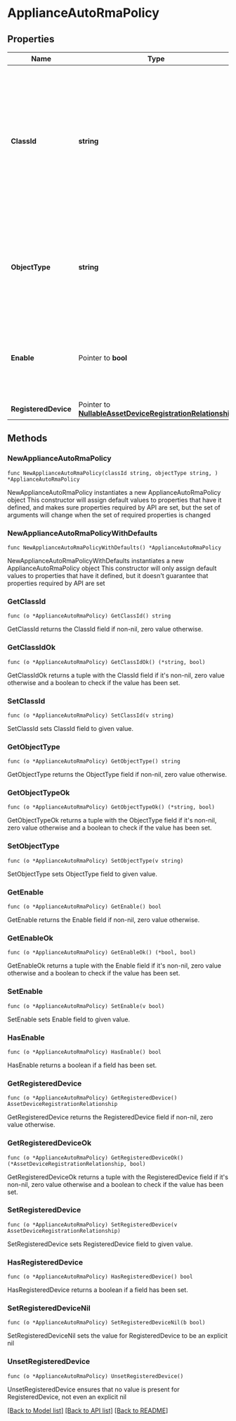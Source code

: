 # ApplianceAutoRmaPolicy

## Properties

Name | Type | Description | Notes
------------ | ------------- | ------------- | -------------
**ClassId** | **string** | The fully-qualified name of the instantiated, concrete type. This property is used as a discriminator to identify the type of the payload when marshaling and unmarshaling data. | [default to "appliance.AutoRmaPolicy"]
**ObjectType** | **string** | The fully-qualified name of the instantiated, concrete type. The value should be the same as the &#39;ClassId&#39; property. | [default to "appliance.AutoRmaPolicy"]
**Enable** | Pointer to **bool** | Status of the data collection mode. If the value is &#39;true&#39;, then data collection is enabled. | [optional] 
**RegisteredDevice** | Pointer to [**NullableAssetDeviceRegistrationRelationship**](AssetDeviceRegistrationRelationship.md) |  | [optional] 

## Methods

### NewApplianceAutoRmaPolicy

`func NewApplianceAutoRmaPolicy(classId string, objectType string, ) *ApplianceAutoRmaPolicy`

NewApplianceAutoRmaPolicy instantiates a new ApplianceAutoRmaPolicy object
This constructor will assign default values to properties that have it defined,
and makes sure properties required by API are set, but the set of arguments
will change when the set of required properties is changed

### NewApplianceAutoRmaPolicyWithDefaults

`func NewApplianceAutoRmaPolicyWithDefaults() *ApplianceAutoRmaPolicy`

NewApplianceAutoRmaPolicyWithDefaults instantiates a new ApplianceAutoRmaPolicy object
This constructor will only assign default values to properties that have it defined,
but it doesn't guarantee that properties required by API are set

### GetClassId

`func (o *ApplianceAutoRmaPolicy) GetClassId() string`

GetClassId returns the ClassId field if non-nil, zero value otherwise.

### GetClassIdOk

`func (o *ApplianceAutoRmaPolicy) GetClassIdOk() (*string, bool)`

GetClassIdOk returns a tuple with the ClassId field if it's non-nil, zero value otherwise
and a boolean to check if the value has been set.

### SetClassId

`func (o *ApplianceAutoRmaPolicy) SetClassId(v string)`

SetClassId sets ClassId field to given value.


### GetObjectType

`func (o *ApplianceAutoRmaPolicy) GetObjectType() string`

GetObjectType returns the ObjectType field if non-nil, zero value otherwise.

### GetObjectTypeOk

`func (o *ApplianceAutoRmaPolicy) GetObjectTypeOk() (*string, bool)`

GetObjectTypeOk returns a tuple with the ObjectType field if it's non-nil, zero value otherwise
and a boolean to check if the value has been set.

### SetObjectType

`func (o *ApplianceAutoRmaPolicy) SetObjectType(v string)`

SetObjectType sets ObjectType field to given value.


### GetEnable

`func (o *ApplianceAutoRmaPolicy) GetEnable() bool`

GetEnable returns the Enable field if non-nil, zero value otherwise.

### GetEnableOk

`func (o *ApplianceAutoRmaPolicy) GetEnableOk() (*bool, bool)`

GetEnableOk returns a tuple with the Enable field if it's non-nil, zero value otherwise
and a boolean to check if the value has been set.

### SetEnable

`func (o *ApplianceAutoRmaPolicy) SetEnable(v bool)`

SetEnable sets Enable field to given value.

### HasEnable

`func (o *ApplianceAutoRmaPolicy) HasEnable() bool`

HasEnable returns a boolean if a field has been set.

### GetRegisteredDevice

`func (o *ApplianceAutoRmaPolicy) GetRegisteredDevice() AssetDeviceRegistrationRelationship`

GetRegisteredDevice returns the RegisteredDevice field if non-nil, zero value otherwise.

### GetRegisteredDeviceOk

`func (o *ApplianceAutoRmaPolicy) GetRegisteredDeviceOk() (*AssetDeviceRegistrationRelationship, bool)`

GetRegisteredDeviceOk returns a tuple with the RegisteredDevice field if it's non-nil, zero value otherwise
and a boolean to check if the value has been set.

### SetRegisteredDevice

`func (o *ApplianceAutoRmaPolicy) SetRegisteredDevice(v AssetDeviceRegistrationRelationship)`

SetRegisteredDevice sets RegisteredDevice field to given value.

### HasRegisteredDevice

`func (o *ApplianceAutoRmaPolicy) HasRegisteredDevice() bool`

HasRegisteredDevice returns a boolean if a field has been set.

### SetRegisteredDeviceNil

`func (o *ApplianceAutoRmaPolicy) SetRegisteredDeviceNil(b bool)`

 SetRegisteredDeviceNil sets the value for RegisteredDevice to be an explicit nil

### UnsetRegisteredDevice
`func (o *ApplianceAutoRmaPolicy) UnsetRegisteredDevice()`

UnsetRegisteredDevice ensures that no value is present for RegisteredDevice, not even an explicit nil

[[Back to Model list]](../README.md#documentation-for-models) [[Back to API list]](../README.md#documentation-for-api-endpoints) [[Back to README]](../README.md)



